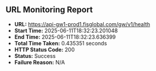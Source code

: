 ## URL Monitoring Report

- **URL:** https://api-gw1-prod1.fisglobal.com/gw/v1/health
- **Start Time:** 2025-06-11T18:32:23.201048
- **End Time:** 2025-06-11T18:32:23.636399
- **Total Time Taken:** 0.435351 seconds
- **HTTP Status Code:** 200
- **Status:** Success
- **Failure Reason:** N/A
